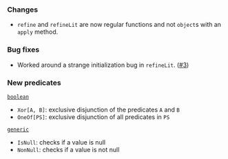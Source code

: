 ### Changes

* `refine` and `refineLit` are now regular functions and not `object`s
  with an `apply` method.

### Bug fixes

* Worked around a strange initialization bug in `refineLit`. ([#3])

### New predicates

[`boolean`](https://github.com/fthomas/refined/blob/v0.0.3/src/main/scala/eu/timepit/refined/boolean.scala)

* `Xor[A, B]`: exclusive disjunction of the predicates `A` and `B`
* `OneOf[PS]`: exclusive disjunction of all predicates in `PS`

[`generic`](https://github.com/fthomas/refined/blob/v0.0.3/src/main/scala/eu/timepit/refined/generic.scala)

* `IsNull`:  checks if a value is null
* `NonNull`: checks if a value is not null


[#3]: https://github.com/fthomas/refined/issues/3
